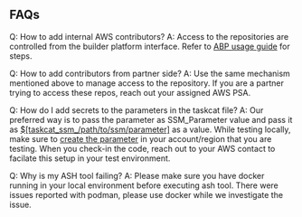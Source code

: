 ## FAQs

Q: How to add internal AWS contributors? 
A: Access to the repositories are controlled from the builder platform interface. Refer to [ABP usage guide](https://yet-to-be-built) for steps.

Q: How to add contributors from partner side?
A: Use the same mechanism mentioned above to manage access to the repository. If you are a partner trying to access these repos, reach out your assigned AWS PSA.

Q: How do I add secrets to the parameters in the taskcat file?
A: Our preferred way is to pass the parameter as SSM_Parameter value and pass it as [$[taskcat_ssm_/path/to/ssm/parameter]](https://aws-ia.github.io/taskcat/docs/usage/PSUEDO_PARAMETERS/) as a value. While testing locally, make sure to [create the parameter](https://docs.aws.amazon.com/systems-manager/latest/userguide/systems-manager-parameter-store.html) in your account/region that you are testing. When you check-in the code, reach out to your AWS contact to facilate this setup in your test environment. 

Q: Why is my ASH tool failing?
A: Please make sure you have docker running in your local environment before executing ash tool. There were issues reported with podman, please use docker while we investigate the issue.



